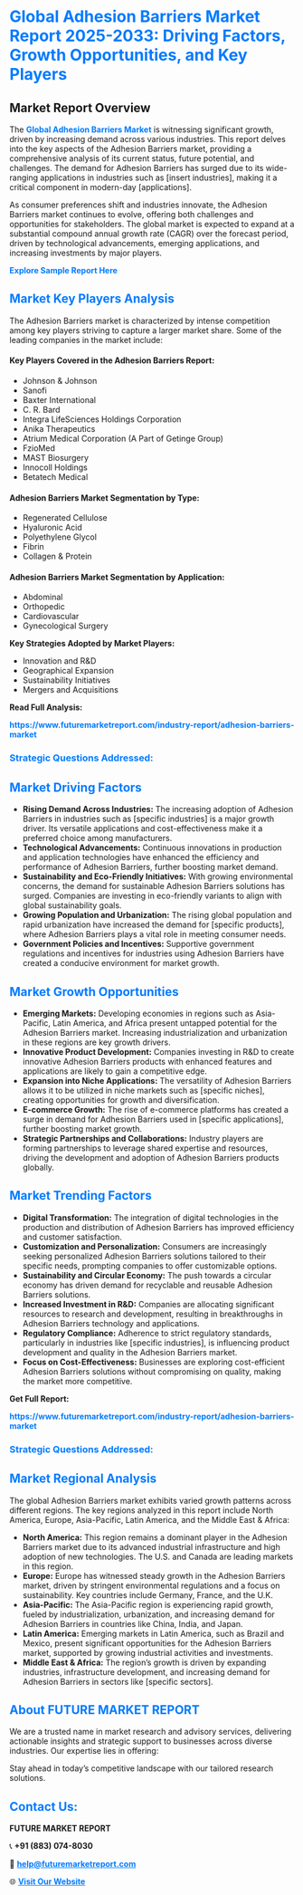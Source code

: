 <h1 style="color: #007BFF;">Global Adhesion Barriers Market Report 2025-2033: Driving Factors, Growth Opportunities, and Key Players</h1>

<section id="overview">
<h2>Market Report Overview</h2>
<p>The <a href="https://www.futuremarketreport.com/industry-report/adhesion-barriers-market" style="color: #007BFF; text-decoration: none;"><strong>Global Adhesion Barriers Market</strong></a> is witnessing significant growth, driven by increasing demand across various industries. This report delves into the key aspects of the Adhesion Barriers market, providing a comprehensive analysis of its current status, future potential, and challenges. The demand for Adhesion Barriers has surged due to its wide-ranging applications in industries such as [insert industries], making it a critical component in modern-day [applications].</p>
<p>As consumer preferences shift and industries innovate, the Adhesion Barriers market continues to evolve, offering both challenges and opportunities for stakeholders. The global market is expected to expand at a substantial compound annual growth rate (CAGR) over the forecast period, driven by technological advancements, emerging applications, and increasing investments by major players.</p>
</section>

<section id="overview">
<p><a href="https://www.futuremarketreport.com/request-sample/reportId=91966" style="color: #007BFF; text-decoration: none;"><strong>Explore Sample Report Here</strong></a></p>
</section>

<section id="key-players">
<h2 style="color: #007BFF;">Market Key Players Analysis</h2>
<p>The Adhesion Barriers market is characterized by intense competition among key players striving to capture a larger market share. Some of the leading companies in the market include:</p>
<h4>Key Players Covered in the Adhesion Barriers Report:</h4>
<ul><li>Johnson &amp; Johnson</li><li>Sanofi</li><li>Baxter International</li><li>C. R. Bard</li><li>Integra LifeSciences Holdings Corporation</li><li>Anika Therapeutics</li><li>Atrium Medical Corporation (A Part of Getinge Group)</li><li>FzioMed</li><li>MAST Biosurgery</li><li>Innocoll Holdings</li><li>Betatech Medical</li></ul>
<h4>Adhesion Barriers Market Segmentation by Type:</h4>
<ul><li>Regenerated Cellulose</li><li>Hyaluronic Acid</li><li>Polyethylene Glycol</li><li>Fibrin</li><li>Collagen &amp; Protein</li></ul>

<h4>Adhesion Barriers Market Segmentation by Application:</h4>
<ul><li>Abdominal</li><li>Orthopedic</li><li>Cardiovascular</li><li>Gynecological Surgery</li></ul>
<p><strong>Key Strategies Adopted by Market Players:</strong></p>
<ul>
<li>Innovation and R&D</li>
<li>Geographical Expansion</li>
<li>Sustainability Initiatives</li>
<li>Mergers and Acquisitions</li>
</ul>
</section>

<section>
<p><strong>Read Full Analysis: </strong></p><a href="https://www.futuremarketreport.com/industry-report/adhesion-barriers-market" style="color: #007BFF; text-decoration: none;"><strong>https://www.futuremarketreport.com/industry-report/adhesion-barriers-market</strong></a>
<h3 style="color: #007BFF;">Strategic Questions Addressed:</h3>
</section>

<section id="driving-factors">
<h2 style="color: #007BFF;">Market Driving Factors</h2>
<ul>
<li><strong>Rising Demand Across Industries:</strong> The increasing adoption of Adhesion Barriers in industries such as [specific industries] is a major growth driver. Its versatile applications and cost-effectiveness make it a preferred choice among manufacturers.</li>
<li><strong>Technological Advancements:</strong> Continuous innovations in production and application technologies have enhanced the efficiency and performance of Adhesion Barriers, further boosting market demand.</li>
<li><strong>Sustainability and Eco-Friendly Initiatives:</strong> With growing environmental concerns, the demand for sustainable Adhesion Barriers solutions has surged. Companies are investing in eco-friendly variants to align with global sustainability goals.</li>
<li><strong>Growing Population and Urbanization:</strong> The rising global population and rapid urbanization have increased the demand for [specific products], where Adhesion Barriers plays a vital role in meeting consumer needs.</li>
<li><strong>Government Policies and Incentives:</strong> Supportive government regulations and incentives for industries using Adhesion Barriers have created a conducive environment for market growth.</li>
</ul>
</section>

<section id="growth-opportunities">
<h2 style="color: #007BFF;">Market Growth Opportunities</h2>
<ul>
<li><strong>Emerging Markets:</strong> Developing economies in regions such as Asia-Pacific, Latin America, and Africa present untapped potential for the Adhesion Barriers market. Increasing industrialization and urbanization in these regions are key growth drivers.</li>
<li><strong>Innovative Product Development:</strong> Companies investing in R&D to create innovative Adhesion Barriers products with enhanced features and applications are likely to gain a competitive edge.</li>
<li><strong>Expansion into Niche Applications:</strong> The versatility of Adhesion Barriers allows it to be utilized in niche markets such as [specific niches], creating opportunities for growth and diversification.</li>
<li><strong>E-commerce Growth:</strong> The rise of e-commerce platforms has created a surge in demand for Adhesion Barriers used in [specific applications], further boosting market growth.</li>
<li><strong>Strategic Partnerships and Collaborations:</strong> Industry players are forming partnerships to leverage shared expertise and resources, driving the development and adoption of Adhesion Barriers products globally.</li>
</ul>
</section>

<section id="trending-factors">
<h2 style="color: #007BFF;">Market Trending Factors</h2>
<ul>
<li><strong>Digital Transformation:</strong> The integration of digital technologies in the production and distribution of Adhesion Barriers has improved efficiency and customer satisfaction.</li>
<li><strong>Customization and Personalization:</strong> Consumers are increasingly seeking personalized Adhesion Barriers solutions tailored to their specific needs, prompting companies to offer customizable options.</li>
<li><strong>Sustainability and Circular Economy:</strong> The push towards a circular economy has driven demand for recyclable and reusable Adhesion Barriers solutions.</li>
<li><strong>Increased Investment in R&D:</strong> Companies are allocating significant resources to research and development, resulting in breakthroughs in Adhesion Barriers technology and applications.</li>
<li><strong>Regulatory Compliance:</strong> Adherence to strict regulatory standards, particularly in industries like [specific industries], is influencing product development and quality in the Adhesion Barriers market.</li>
<li><strong>Focus on Cost-Effectiveness:</strong> Businesses are exploring cost-efficient Adhesion Barriers solutions without compromising on quality, making the market more competitive.</li>
</ul>
</section>

<section>
<p><strong>Get Full Report: </strong></p><a href="https://www.futuremarketreport.com/industry-report/adhesion-barriers-market" style="color: #007BFF; text-decoration: none;"><strong>https://www.futuremarketreport.com/industry-report/adhesion-barriers-market</strong></a>
<h3 style="color: #007BFF;">Strategic Questions Addressed:</h3>
</section>


<section id="regional-analysis">
<h2 style="color: #007BFF;">Market Regional Analysis</h2>
<p>The global Adhesion Barriers market exhibits varied growth patterns across different regions. The key regions analyzed in this report include North America, Europe, Asia-Pacific, Latin America, and the Middle East & Africa:</p>
<ul>
<li><strong>North America:</strong> This region remains a dominant player in the Adhesion Barriers market due to its advanced industrial infrastructure and high adoption of new technologies. The U.S. and Canada are leading markets in this region.</li>
<li><strong>Europe:</strong> Europe has witnessed steady growth in the Adhesion Barriers market, driven by stringent environmental regulations and a focus on sustainability. Key countries include Germany, France, and the U.K.</li>
<li><strong>Asia-Pacific:</strong> The Asia-Pacific region is experiencing rapid growth, fueled by industrialization, urbanization, and increasing demand for Adhesion Barriers in countries like China, India, and Japan.</li>
<li><strong>Latin America:</strong> Emerging markets in Latin America, such as Brazil and Mexico, present significant opportunities for the Adhesion Barriers market, supported by growing industrial activities and investments.</li>
<li><strong>Middle East & Africa:</strong> The region’s growth is driven by expanding industries, infrastructure development, and increasing demand for Adhesion Barriers in sectors like [specific sectors].</li>
</ul>
</section>

<footer>
<h2 style="color: #007BFF;">About FUTURE MARKET REPORT</h2>
<p>We are a trusted name in market research and advisory services, delivering actionable insights and strategic support to businesses across diverse industries. Our expertise lies in offering:</p>

<p>Stay ahead in today’s competitive landscape with our tailored research solutions.</p>

<h2 style="color: #007BFF;">Contact Us:</h2>
<p><strong>FUTURE MARKET REPORT</strong></p>
<p>📞 <strong>+91 (883) 074-8030</strong></p>
<p>📧 <strong><a href="mailto:help@futuremarketreport.com" style="color: #007BFF;">help@futuremarketreport.com</a></strong></p>
<p>🌐 <strong><a href="https://www.futuremarketreport.com/" style="color: #007BFF;">Visit Our Website</a></strong></p>
</footer>